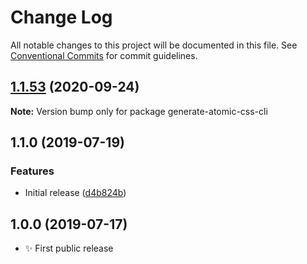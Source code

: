 # Change Log

All notable changes to this project will be documented in this file.
See [Conventional Commits](https://conventionalcommits.org) for commit guidelines.

## [1.1.53](https://gitlab.com/codsen/codsen/compare/generate-atomic-css-cli@1.1.52...generate-atomic-css-cli@1.1.53) (2020-09-24)

**Note:** Version bump only for package generate-atomic-css-cli





## 1.1.0 (2019-07-19)

### Features

- Initial release ([d4b824b](https://gitlab.com/codsen/codsen/commit/d4b824b))

## 1.0.0 (2019-07-17)

- ✨ First public release
